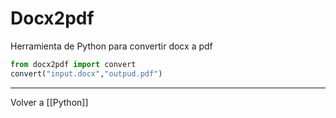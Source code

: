 # Docx2pdf
Herramienta de Python para convertir docx a pdf
```python
from docx2pdf import convert
convert("input.docx","outpud.pdf")
```

---
Volver a [[Python]]